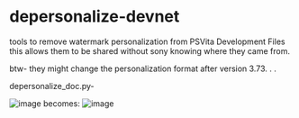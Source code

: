 # depersonalize-devnet
tools to remove watermark personalization from PSVita Development Files
this allows them to be shared without sony knowing where they came from.

btw- they might change the personalization format after version 3.73. . . 

depersonalize_doc.py-

![image](https://user-images.githubusercontent.com/39113159/116801075-9cbd7380-ab5a-11eb-9444-fea9b64e7136.png)
becomes:
![image](https://user-images.githubusercontent.com/39113159/116801094-b6f75180-ab5a-11eb-8c70-b63f577beacd.png)
